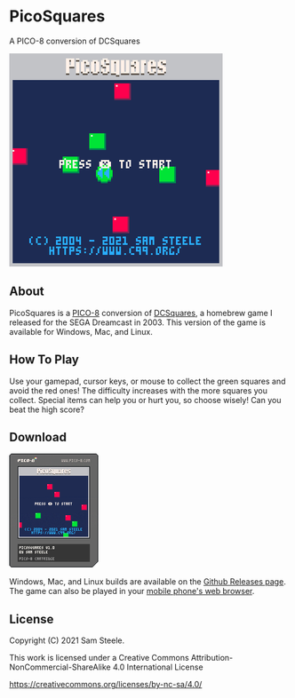 # PicoSquares
A PICO-8 conversion of DCSquares

![PicoSquares Gameplay](picosquares.gif)

## About
PicoSquares is a [PICO-8](https://www.lexaloffle.com/pico-8.php) conversion of [DCSquares](https://github.com/c99koder/DCSquares), a homebrew game I released for the SEGA Dreamcast in 2003.  This version of the game is available for Windows, Mac, and Linux.

## How To Play
Use your gamepad, cursor keys, or mouse to collect the green squares and avoid the red ones! The difficulty increases with the more squares you collect. Special items can help you or hurt you, so choose wisely! Can you beat the high score?

## Download
![PicoSquares Cart](picosquares.p8.png)

Windows, Mac, and Linux builds are available on the [Github Releases page](https://github.com/c99koder/PicoSquares/releases).
The game can also be played in your [mobile phone's web browser](https://www.c99.org/projects/picosquares_mobile.html).

## License
Copyright (C) 2021 Sam Steele.

This work is licensed under a Creative Commons Attribution-NonCommercial-ShareAlike 4.0 International License

https://creativecommons.org/licenses/by-nc-sa/4.0/